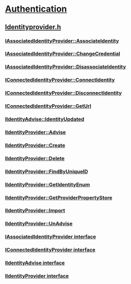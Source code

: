 # [Authentication](../_security/index.md)
## [Identityprovider.h](index.md)
### [IAssociatedIdentityProvider::AssociateIdentity](../identityprovider/nf-identityprovider-iassociatedidentityprovider-associateidentity.md)
### [IAssociatedIdentityProvider::ChangeCredential](../identityprovider/nf-identityprovider-iassociatedidentityprovider-changecredential.md)
### [IAssociatedIdentityProvider::DisassociateIdentity](../identityprovider/nf-identityprovider-iassociatedidentityprovider-disassociateidentity.md)
### [IConnectedIdentityProvider::ConnectIdentity](../identityprovider/nf-identityprovider-iconnectedidentityprovider-connectidentity.md)
### [IConnectedIdentityProvider::DisconnectIdentity](../identityprovider/nf-identityprovider-iconnectedidentityprovider-disconnectidentity.md)
### [IConnectedIdentityProvider::GetUrl](../identityprovider/nf-identityprovider-iconnectedidentityprovider-geturl.md)
### [IIdentityAdvise::IdentityUpdated](../identityprovider/nf-identityprovider-iidentityadvise-identityupdated.md)
### [IIdentityProvider::Advise](../identityprovider/nf-identityprovider-iidentityprovider-advise.md)
### [IIdentityProvider::Create](../identityprovider/nf-identityprovider-iidentityprovider-create.md)
### [IIdentityProvider::Delete](../identityprovider/nf-identityprovider-iidentityprovider-delete.md)
### [IIdentityProvider::FindByUniqueID](../identityprovider/nf-identityprovider-iidentityprovider-findbyuniqueid.md)
### [IIdentityProvider::GetIdentityEnum](../identityprovider/nf-identityprovider-iidentityprovider-getidentityenum.md)
### [IIdentityProvider::GetProviderPropertyStore](../identityprovider/nf-identityprovider-iidentityprovider-getproviderpropertystore.md)
### [IIdentityProvider::Import](../identityprovider/nf-identityprovider-iidentityprovider-import.md)
### [IIdentityProvider::UnAdvise](../identityprovider/nf-identityprovider-iidentityprovider-unadvise.md)
### [IAssociatedIdentityProvider interface](../identityprovider/nn-identityprovider-iassociatedidentityprovider.md)
### [IConnectedIdentityProvider interface](../identityprovider/nn-identityprovider-iconnectedidentityprovider.md)
### [IIdentityAdvise interface](../identityprovider/nn-identityprovider-iidentityadvise.md)
### [IIdentityProvider interface](../identityprovider/nn-identityprovider-iidentityprovider.md)
